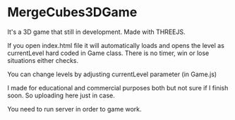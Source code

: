 # MergeCubes3DGame
It's a 3D game that still in development. Made with THREEJS. 

If you open index.html file it will automatically loads and opens the level as currentLevel hard coded in Game class. There is no timer, win or lose situations either checks. 

You can change levels by adjusting currentLevel parameter (in Game.js)

I made for educational and commercial purposes both but not sure if I finish soon. So uploading here just in case.

You need to run server in order to game work. 
